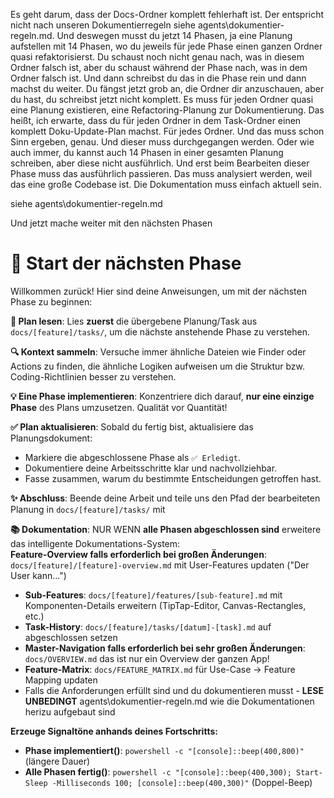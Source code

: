 Es geht darum, dass der Docs-Ordner komplett fehlerhaft ist. Der entspricht nicht nach unseren Dokumentierregeln siehe agents\\dokumentier-regeln.md. Und deswegen musst du jetzt 14 Phasen, ja eine Planung aufstellen mit 14 Phasen, wo du jeweils für jede Phase einen ganzen Ordner quasi refaktorisierst. Du schaust noch nicht genau nach, was in diesem Ordner falsch ist, aber du schaust während der Phase nach, was in dem Ordner falsch ist. Und dann schreibst du das in die Phase rein und dann machst du weiter. Du fängst jetzt grob an, die Ordner dir anzuschauen, aber du hast, du schreibst jetzt nicht komplett. Es muss für jeden Ordner quasi eine Planung existieren, eine Refactoring-Planung zur Dokumentierung. Das heißt, ich erwarte, dass du für jeden Ordner in dem Task-Ordner einen komplett Doku-Update-Plan machst. Für jedes Ordner. Und das muss schon Sinn ergeben, genau. Und dieser muss durchgegangen werden. Oder wie auch immer, du kannst auch 14 Phasen in einer gesamten Planung schreiben, aber diese nicht ausführlich. Und erst beim Bearbeiten dieser Phase muss das ausführlich passieren. Das muss analysiert werden, weil das eine große Codebase ist. Die Dokumentation muss einfach aktuell sein.

siehe agents\\dokumentier-regeln.md

Und jetzt mache weiter mit den nächsten Phasen

# 🚀 Start der nächsten Phase

Willkommen zurück! Hier sind deine Anweisungen, um mit der nächsten Phase zu beginnen:

**📖 Plan lesen**: Lies **zuerst** die übergebene Planung/Task aus `docs/[feature]/tasks/`, um die nächste anstehende Phase zu verstehen.

**🔍 Kontext sammeln**: Versuche immer ähnliche Dateien wie Finder oder Actions zu finden, die ähnliche Logiken aufweisen um die Struktur bzw. Coding-Richtlinien besser zu verstehen.

**💡 Eine Phase implementieren**: Konzentriere dich darauf, **nur eine einzige Phase** des Plans umzusetzen. Qualität vor Quantität!

**✅ Plan aktualisieren**: Sobald du fertig bist, aktualisiere das Planungsdokument:

*   Markiere die abgeschlossene Phase als `✅ Erledigt`.
*   Dokumentiere deine Arbeitsschritte klar und nachvollziehbar.
*   Fasse zusammen, warum du bestimmte Entscheidungen getroffen hast.

**✨ Abschluss**: Beende deine Arbeit und teile uns den Pfad der bearbeiteten Planung in `docs/[feature]/tasks/` mit

**📚 Dokumentation**: NUR WENN **alle Phasen abgeschlossen sind** erweitere das intelligente Dokumentations-System:  
**Feature-Overview falls erforderlich bei großen Änderungen**: `docs/[feature]/[feature]-overview.md` mit User-Features updaten ("Der User kann...")

*   **Sub-Features**: `docs/[feature]/features/[sub-feature].md` mit Komponenten-Details erweitern (TipTap-Editor, Canvas-Rectangles, etc.)
*   **Task-History**: `docs/[feature]/tasks/[datum]-[task].md` auf abgeschlossen setzen
*   **Master-Navigation falls erforderlich bei sehr großen Änderungen**: `docs/OVERVIEW.md` das ist nur ein Overview der ganzen App!
*   **Feature-Matrix**: `docs/FEATURE_MATRIX.md` für Use-Case → Feature Mapping updaten
*   Falls die Anforderungen erfüllt sind und du dokumentieren musst - **LESE UNBEDINGT** agents\\dokumentier-regeln.md wie die Dokumentationen herizu aufgebaut sind

**Erzeuge Signaltöne anhands deines Fortschritts:**

*   **Phase implementiert()**: `powershell -c "[console]::beep(400,800)"` (längere Dauer)
*   **Alle Phasen fertig()**: `powershell -c "[console]::beep(400,300); Start-Sleep -Milliseconds 100; [console]::beep(400,300)"` (Doppel-Beep)